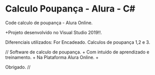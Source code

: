 # Calculo Poupança - Alura - C#
 Code calculo de poupança -  Alura Online.

+Projeto desenvolvido no Visual Studio 2019!!.

Diferenciais utilizados:
For Encadeado.
Calculos de poupança 1,2 e 3.

// Software de calculo de poupança.
+
Com intuido de aprendizado e treinamento.
+
Na Plataforma Alura Online.
+

Obrigado. //
